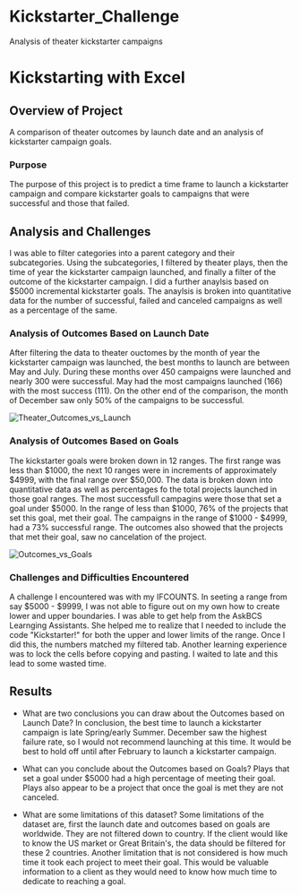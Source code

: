 # Kickstarter_Challenge
Analysis of theater kickstarter campaigns
# Kickstarting with Excel

## Overview of Project
A comparison of theater outcomes by launch date and an analysis of kickstarter campaign goals.

### Purpose
The purpose of this project is to predict a time frame to launch a kickstarter campaign and compare kickstarter goals to campaigns that were successful and those that failed. 

## Analysis and Challenges
I was able to filter categories into a parent category and their subcategories.  Using the subcategories, I filtered by theater plays, then the time of year the kickstarter campaign launched, and finally a filter of the outcome of the kickstarter campaign.  I did a further anaylsis based on $5000 incremental kickstarter goals.  The anaylsis is broken into quantitative data for the number of successful, failed and canceled campaigns as well as a percentage of the same. 

### Analysis of Outcomes Based on Launch Date
After filtering the data to theater ouctomes by the month of year the kickstarter campaign was launched, the best months to launch are between May and July.  During these months over 450 campaigns were launched and nearly 300 were successful.  May had the most campaigns launched (166) with the most success (111).  On the other end of the comparison, the month of December saw only 50% of the campaigns to be successful.   

![Theater_Outcomes_vs_Launch](https://user-images.githubusercontent.com/96890065/155855346-4bb4376d-a340-4b6d-8d31-cc7d05c7c6c8.png)

### Analysis of Outcomes Based on Goals
The kickstarter goals were broken down in 12 ranges.  The first range was less than $1000, the next 10 ranges were in increments of approximately $4999, with the final range over $50,000.  The data is broken down into quantitative data as well as percentages fo the total projects launched in those goal ranges.  The most successfull campagins were those that set a goal under $5000. In the range of less than $1000, 76% of the projects that set this goal, met their goal.  The campaigns in the range of $1000 - $4999, had a 73% successful range.  The outcomes also showed that the projects that met their goal, saw no cancelation of the project. 

![Outcomes_vs_Goals](https://user-images.githubusercontent.com/96890065/154868201-86375147-a59d-46a5-a3c1-34141902c3c6.png)

### Challenges and Difficulties Encountered
A challenge I encountered was with my IFCOUNTS.  In seeting a range from say $5000 - $9999, I was not able to figure out on my own how to create lower and upper boundaries.  I was able to get help from the AskBCS Learnging Assistants.  She helped me to realize that I needed to include the code "Kickstarter!" for both the upper and lower limits of the range.  Once I did this, the numbers matched my filtered tab.  Another learning experience was to lock the cells before copying and pasting.  I waited to late and this lead to some wasted time.

## Results

- What are two conclusions you can draw about the Outcomes based on Launch Date?
In conclusion, the best time to launch a kickstarter campaign is late Spring/early Summer.  December saw the highest failure rate, so I would not recommend launching at this time.  It would be best to hold off until after February to launch a kickstarter campaign.

- What can you conclude about the Outcomes based on Goals?
Plays that set a goal under $5000 had a high percentage of meeting their goal.  Plays also appear to be a project that once the goal is met they are not canceled. 

- What are some limitations of this dataset?
Some limitations of the dataset are, first the launch date and outcomes based on goals are worldwide.  They are not filtered down to country.  If the client would like to know the US market or Great Britain's, the data should be filtered for these 2 countries.  Another limitation that is not considered is how much time it took each project to meet their goal.  This would be valuable information to a client as they would need to know how much time to dedicate to reaching a goal.
